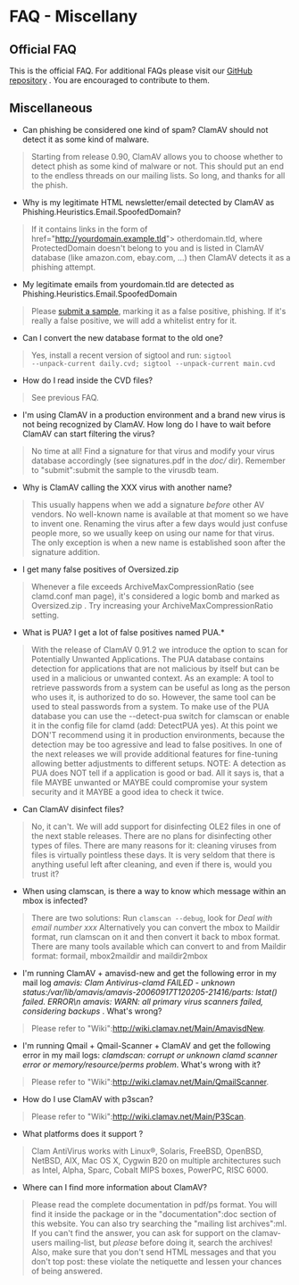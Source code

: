 # FAQ - Miscellany #

## Official FAQ ##

This is the official FAQ. For additional FAQs please visit our [GitHub repository](https://github.com/vrtadmin/clamav-faq) . You are encouraged to contribute to them.

## Miscellaneous ##

* Can phishing be considered one kind of spam? ClamAV should not detect it as some kind of malware.

>Starting from release 0.90, ClamAV allows you to choose whether to detect phish as some kind of malware or not. This should put an end to the endless threads on our mailing lists. So long, and  thanks for all the phish.

* Why is my legitimate HTML newsletter/email detected by ClamAV as Phishing.Heuristics.Email.SpoofedDomain?

>If it contains links in the form of href="http://yourdomain.example.tld"&gt; otherdomain.tld, where ProtectedDomain doesn't belong to you and is listed in ClamAV database (like amazon.com, ebay.com, ...) then ClamAV detects it as a phishing attempt.

* My legitimate emails from yourdomain.tld are detected as Phishing.Heuristics.Email.SpoofedDomain

>Please <a href="/sendvirus">submit a sample</a>, marking it as a false positive, phishing. If it's really a false positive, we will add a whitelist entry for it.

* Can I convert the new database format to the old one? 

>Yes, install a recent version of sigtool and run: <code>sigtool --unpack-current daily.cvd; sigtool --unpack-current main.cvd</code>

* How do I read inside the CVD files?

>See previous FAQ.

* I'm using ClamAV in a production environment and a brand new virus is not being recognized by ClamAV. How long do I have to wait before ClamAV can start filtering the virus?

>No time at all! Find a signature for that virus and modify your  virus database accordingly (see signatures.pdf in the _doc/_ dir). Remember to "submit":submit the sample to the virusdb team. 

* Why is ClamAV calling the XXX virus with another name?

>This usually happens when we add a signature _before_ other  AV vendors. No well-known name is available at that moment so we have to invent one. Renaming the virus after a few days would just confuse people more, so we usually keep on using  our name for that virus. The only exception is when a new name is established soon after the signature addition. 

* I get many false positives of Oversized.zip

>Whenever a file exceeds ArchiveMaxCompressionRatio (see clamd.conf man page), it's considered a logic bomb and marked as Oversized.zip . Try increasing your ArchiveMaxCompressionRatio setting.

* What is PUA? I get a lot of false positives named PUA.*

>With the release of ClamAV 0.91.2 we introduce the option to scan for Potentially Unwanted Applications. The PUA database contains detection for applications that are not malicious by itself but can be used in a malicious or unwanted context. As an example: A tool to retrieve passwords from a system can be useful as long as the person who uses it, is authorized to do so. However, the same tool can be used to steal passwords from a system. To make use of the PUA database you can use the --detect-pua switch for clamscan or enable it in the config file for clamd (add: DetectPUA yes). At this point we DON'T recommend using it in production environments, because the detection may be too agressive and lead to false positives. In one of the next releases we will provide additional features for fine-tuning allowing better adjustments to different setups. NOTE: A detection as PUA does NOT tell if a application is good or bad. All it says is, that a file MAYBE unwanted or MAYBE could compromise your system security and it MAYBE a good idea to check it twice.

* Can ClamAV disinfect files?

>No, it can't. We will add support for disinfecting OLE2 files in one of the next stable releases. There are no plans for disinfecting other types of files. There are many reasons for it: cleaning viruses from files is virtually pointless these days. It is very seldom that there is anything useful left after cleaning, and even if there is, would you trust it?

* When using clamscan, is there a way to know which message within an mbox is infected?

>There are two solutions: Run <code>clamscan --debug</code>, look for _Deal with email number xxx_ Alternatively you can convert the mbox to Maildir  format, run clamscan on it and then convert it back to mbox format. There are many tools available which can convert to and from Maildir format: formail, mbox2maildir and maildir2mbox

* I'm running ClamAV + amavisd-new and get the following error in my mail log _amavis: Clam Antivirus-clamd FAILED - unknown status:/var/lib/amavis/amavis-20060917T120205-21416/parts: lstat() failed. ERROR\n
amavis: WARN: all primary virus scanners failed, considering backups_ . What's wrong?

>Please refer to "Wiki":http://wiki.clamav.net/Main/AmavisdNew.

* I'm running Qmail + Qmail-Scanner + ClamAV and get the following error in my mail logs: _clamdscan: corrupt or unknown clamd scanner error or memory/resource/perms problem_. What's wrong with it?

>Please refer to "Wiki":http://wiki.clamav.net/Main/QmailScanner.

* How do I use ClamAV with p3scan?

>Please refer to "Wiki":http://wiki.clamav.net/Main/P3Scan.

* What platforms does it support ?

>Clam AntiVirus works with Linux&reg;, Solaris, FreeBSD, OpenBSD, NetBSD, AIX, Mac OS X, Cygwin B20 on  multiple architectures such as Intel, Alpha, Sparc, Cobalt MIPS boxes, PowerPC, RISC 6000. 

* Where can I find more information about ClamAV?

>Please read the complete documentation in pdf/ps format. You will find it inside the package or in the "documentation":doc section of this website. You can also try searching the "mailing list archives":ml.  If you can't find the answer, you can ask for support on the clamav-users mailing-list, but  _please_ before doing it, search the archives! Also, make sure that you don't send HTML messages and that you don't top post: these violate the netiquette and lessen your chances of being answered.
